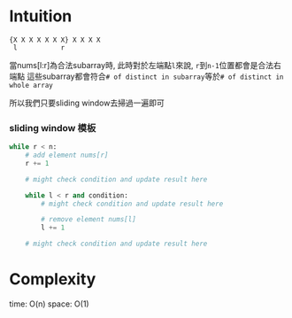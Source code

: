 # Intuition

```
{X X X X X X X} X X X X
 l           r
```

當nums[l:r]為合法subarray時, 此時對於左端點`l`來說, `r`到`n-1`位置都會是合法右端點
這些subarray都會符合`# of distinct in subarray`等於`# of distinct in whole array`

所以我們只要sliding window去掃過一遍即可

### sliding window 模板

```py
while r < n:
    # add element nums[r]
    r += 1

    # might check condition and update result here

    while l < r and condition:
        # might check condition and update result here

        # remove element nums[l]
        l += 1

    # might check condition and update result here
```

# Complexity

time: O(n)
space: O(1)